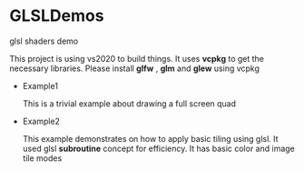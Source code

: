 # GLSLDemos
glsl shaders demo

This project is using vs2020 to build things. It uses __vcpkg__ to get the necessary libraries. Please install __glfw__ , __glm__ and __glew__ using vcpkg


* Example1

   This is a trivial example about drawing a full screen quad


* Example2
   
   This example demonstrates on how to apply basic tiling using glsl. It used glsl __subroutine__ concept for efficiency.
   It has basic color and image tile modes

